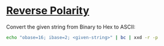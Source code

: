 # [Reverse Polarity](https://ctflearn.com/challenge/230)

Convert the given string from Binary to Hex to ASCII:

```bash
echo "obase=16; ibase=2; <given-string>" | bc | xxd -r -p
```
